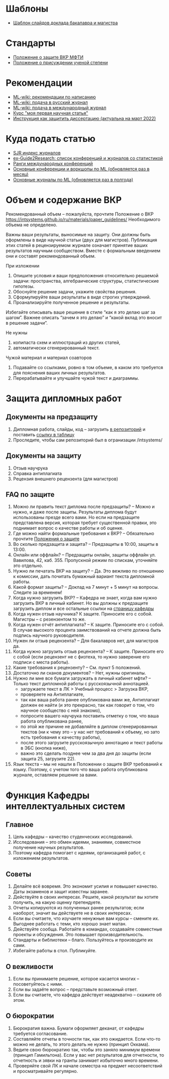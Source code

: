 # Шаблоны
* [Шаблон слайдов доклада бакалавра и магистра](http://www.machinelearning.ru/wiki/images/3/38/Surname2021TitleSlides.zip)

# Стандарты
* [Положение о защите ВКР МФТИ](https://mipt.ru/docs/download.php?code=prikaz_ob_utverzhdenii_polozheniya_o_vypusknoy_kvalikafitsionnoy_rabote_studentov_mfti_49_1_ot_21_01)
* [Положение о присуждении ученой степени](http://www.consultant.ru/document/cons_doc_LAW_152458/3accc895434fd7ce6fd7d8f8a570ab064e960560/)

# Рекомендации 
* [ML-wiki: рекомендации по написанию](http://www.machinelearning.ru/wiki/index.php?title=%D0%9D%D0%B0%D0%BF%D0%B8%D1%81%D0%B0%D0%BD%D0%B8%D0%B5_%D0%BE%D1%82%D1%87%D1%91%D1%82%D0%BE%D0%B2_%D0%B8_%D1%81%D1%82%D0%B0%D1%82%D0%B5%D0%B9_%28%D1%80%D0%B5%D0%BA%D0%BE%D0%BC%D0%B5%D0%BD%D0%B4%D0%B0%D1%86%D0%B8%D0%B8%29)
* [ML-wiki: подача в русский журнал](http://www.machinelearning.ru/wiki/index.php?title=%D0%90%D0%B2%D1%82%D0%BE%D0%BC%D0%B0%D1%82%D0%B8%D0%B7%D0%B0%D1%86%D0%B8%D1%8F_%D0%B8_%D1%81%D1%82%D0%B0%D0%BD%D0%B4%D0%B0%D1%80%D1%82%D0%B8%D0%B7%D0%B0%D1%86%D0%B8%D1%8F_%D0%BD%D0%B0%D1%83%D1%87%D0%BD%D1%8B%D1%85_%D0%B8%D1%81%D1%81%D0%BB%D0%B5%D0%B4%D0%BE%D0%B2%D0%B0%D0%BD%D0%B8%D0%B9_%28%D0%BF%D1%80%D0%B0%D0%BA%D1%82%D0%B8%D0%BA%D0%B0%2C_%D0%92.%D0%92._%D0%A1%D1%82%D1%80%D0%B8%D0%B6%D0%BE%D0%B2%29#.D0.9A.D0.B0.D0.BA_.D0.BF.D0.BE.D0.B4.D0.B0.D1.82.D1.8C_.D1.81.D1.82.D0.B0.D1.82.D1.8C.D1.8E_.D0.B2_.D1.80.D1.83.D1.81.D1.81.D0.BA.D0.B8.D0.B9_.D0.B6.D1.83.D1.80.D0.BD.D0.B0.D0.BB)
* [ML-wiki: подача в международный журнал](http://www.machinelearning.ru/wiki/index.php?title=%D0%90%D0%B2%D1%82%D0%BE%D0%BC%D0%B0%D1%82%D0%B8%D0%B7%D0%B0%D1%86%D0%B8%D1%8F_%D0%B8_%D1%81%D1%82%D0%B0%D0%BD%D0%B4%D0%B0%D1%80%D1%82%D0%B8%D0%B7%D0%B0%D1%86%D0%B8%D1%8F_%D0%BD%D0%B0%D1%83%D1%87%D0%BD%D1%8B%D1%85_%D0%B8%D1%81%D1%81%D0%BB%D0%B5%D0%B4%D0%BE%D0%B2%D0%B0%D0%BD%D0%B8%D0%B9_%28%D0%BF%D1%80%D0%B0%D0%BA%D1%82%D0%B8%D0%BA%D0%B0%2C_%D0%92.%D0%92._%D0%A1%D1%82%D1%80%D0%B8%D0%B6%D0%BE%D0%B2%29#.D0.9A.D0.B0.D0.BA_.D0.BF.D0.BE.D0.B4.D0.B0.D1.82.D1.8C_.D1.81.D1.82.D0.B0.D1.82.D1.8C.D1.8E_.D0.B2_.D0.BC.D0.B5.D0.B6.D0.B4.D1.83.D0.BD.D0.B0.D1.80.D0.BE.D0.B4.D0.BD.D1.8B.D0.B9_.D0.B6.D1.83.D1.80.D0.BD.D0.B0.D0.BB)
* [Курс "моя первая научная статья"](../../course/automation_scientific_research/index.html)
* [Инструкция как защитить диссертацию (актуальна на март 2022)](https://docs.google.com/document/d/1TzV5e7-7WhPwLzgyWidYykx2HlXYs0g4pBrr28dpbrk/edit?usp=sharing)

# Куда подать статью
* [SJR индекс журналов](https://www.scimagojr.com/)
* [ex-Guide2Research: список конференций и журналов со статистикой](https://research.com/)
* [Ранги международных конференций](http://www.conferenceranks.com/)
* [Основные конференции и воркшопы по ML  (обновляется раз в месяц)](https://tinyurl.com/bahleg-conf)
* [Основные журналы по ML  (обновляется раз в полгода)](https://tinyurl.com/bahleg-journals)

# Объем и содержание ВКР
Рекомендованный объем – пожалуйста, прочтите Положение о ВКР https://intsystems.github.io/ru/materials/paper_guidelines/ Необходимого объема не определено.  

Важны ваши результаты, выносимые на защиту. Они должны быть оформлены в виде научной статьи (двух для магистров). Публикация этих статей в рецензируемом журнале означает принятие ваших результатов научным сообществом. Вместе с формальным введением они и составят рекомендованный объем.

При изложении
1. Опишите условия и ваши предположения относительно решаемой задачи: пространства, алгебраические структуры, статистические гипотезы. 
2. Обоснуйте решение задачи, укажите свойства решения.
3. Сформулируйте ваши результаты в виде строгих утверждений.
4. Проанализируйте полученное решение и результаты.

Избегайте описывать ваше решение в стиле “как я это делаю шаг за шагом”. Важнее описать “зачем я это делаю” и “какой вклад это вносит в решение задачи”.

Не нужны
1) копипаста схем и иллюстраций из других статей,
2) автоматически сгенерированный текст.

Чужой материал и материал соавторов
1. Подавайте со ссылками, ровно в том объеме, в каком это требуется для пояснения ваших личных результатов.
2. Перерабатывайте и улучшайте чужой текст и диаграммы.

# Защита дипломных работ
## Документы на предзащиту
1. Дипломная работа, слайды, код – загрузить [в репозиторий](https://github.com/intsystems/) и поставить [ссылку в таблицу](https://intsystems.github.io/ru/materials/thesis/)
2. Проследите, чтобы сам репозиторий был в огранизации /intsystems/
## Документы на защиту
1. Отзыв научрука
2. Справка антиплагиата
3. Рецензия внешнего рецензента (для магистров)

## FAQ по защите
1. Можно ли править текст диплома после предзащиты? – Можно и нужно, и даже после защиты. Результаты диплома будут использованы презде всего вами. Но если на предзащите представлена версия, которая требует существенной правки, это поднимает вопрос о качестве работы и об оценке.
2. Где можно найти формальные требования к ВКР? – Обязательно прочтите [Положения о защите](https://mipt.ru/docs/download.php?code=prikaz_ob_utverzhdenii_polozheniya_o_vkr)
3. Во сколько предзащита и защита? – Предзащиты в 10:00, защиты в 13:00.
4. Онлайн или оффлайн? – Предзащиты онлайн, защиты оффлайн ул. Вавилова, 42, каб. 355. Пропускной режим по спискам, уточняйте это отдельно. 
5. Нужно ли печатать ВКР на защиту? – Да. Это вежливо по отношению к комиссии, дать почитать бумажный вариант текста дипломной работы. 
6. Какой формат защиты? – Доклад на 7 минут + 5 минут на вопросы. Следите за временем!
7. Когда нужно загрузить ВКР? – Кафедра не знает, когда вам нужно загрузить ВКР в личный кабинет. Но вы должны к предзащите загрузить диплом и все остальные ссылки на [страницу кафедры](https://intsystems.github.io/materials/thesis/)
8. Когда нужен отзыв научника? К защите. Приносите его с собой. Магистры – с резензентом то же. 
9. Когда нужен отчёт антиплагиата? – К защите. Приносите его с собой. В случае высокого процента заимствований на отчете должна быть подпись научного руководителя.
10. Нужен ли отзыв рецензента? – Для бакалавров нет, для магистров да.
11. Когда нужно загрузить отзыв рецензента? – К защите. Приносите его с собой (если рецензент не с физтеха, то нужно заверение его подписи с места работы).
12. Какие требования к рецензенту? – См. пункт 5 положений.
13. Достаточно ли сканов документов? – Нет, нужны оригиналы.
16. Нужно ли мне все бумаги загружать в личный кабинет мфти?  – Только текст дипломной работы с русскоязычной аннотацией.
    - загружаете текст в ЛК > Учебный процесс > Загрузка ВКР,
    - проверяете на Антиплагиате,
    - так как ваша работа ранее опубликована вами же, Антиплагиат должен ее найти (и это прекрасно, так как говорит о том, что научное сообщество с ней знакомо),
    - попросите вашего научрука поставить отметку о том, что ваша работа опубликована ранее,
    - по этой же причине не добавляйте в диплом сгенерированных текстов (ни к чему это – у нас нет требований к объему, но зато есть требования к качеству работы),
    - после этого загрузите русскоязычную аннотацию и текст работы в ЭБС (кнопка ниже),
    - важно это сделать позднее чем за два дня до защиты (если защита 25, загрузите 22).
17. Язык текста – мы не нашли в Положении о защите ВКР требований к языку. Поэтому, с учетом того что ваша работа опубликована журнале, оставляем решение за вами.

# Функция Кафедры интеллектуальных систем

## Главное
1. Цель кафедры – качество студенческих исследований. 
2. Исследования – это обмен идеями, знаниями, совместное получение научных результатов.
3. Поэтому кафедра помогает с идеями, организацией работ, с изложением результатов. 

## Советы
 1. Делайте всё вовремя. Это экономит усилия и повышает качество. Даты экзаменов и защит известны заранее.
 2. Действуйте в своих интересах. Решите, какой результат вы хотите получить, на какую оценку претендуете. 
 3. Отчеты копируются из полученных ранее результатов; если наоборот, значит вы действуете не в своих интересах. 
 4. Если вы считаете, что изучаете ненужные вам курсы – смените их.  Выгоднее работать с теми, кто хорошо знает матан. 
 5. Действуйте сообща. Работайте в командах, создавайте совместные проекты и обсуждения. Это повышает производительность. 
 6. Стандарты и библиотеки – благо. Пользуйтесь и производите их сами.
 7. Избегайте работы в стол. Публикуйте.

## О вежливости
 1. Если вы принимаете решение, которое касается многих – посоветуйтесь с ними.
 2. Если вы задаёте вопрос – представьте возможный ответ.
 3. Если вы считаете, что кафедра действует неадекватно – скажите об этом.

## О бюрократии
 1. Бюрократия важна. Бумаги оформляет деканат, от кафедры требуется согласование. 
 2. Составляйте отчеты в точности так, как это ожидается. Если что-то можно не делать, то этого делать не нужно (принцип Оккама). 
 3. Ведите свою бюрократию так, чтобы это заняло минимум времени (принцип Гамильтона). Если у вас нет результатов для отчетности, то отчетность и зявки на гранты занимает избыточно много времени.
 4. Проверяйте свой ЛК и начале семестра на предмет несоответствий и просматривайте регулярно.
